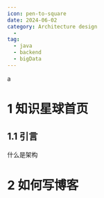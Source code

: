 ```yaml
---
icon: pen-to-square
date: 2024-06-02
category: Architecture design
  - 
tag:
  - java
  - backend
  - bigData
---
```

a
# 1 知识星球首页

## 1.1 引言

什么是架构

# 2 如何写博客